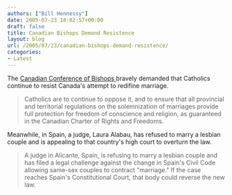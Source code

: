 ```yaml
---
authors: ["Bill Hennessy"]
date: 2005-07-23 18:02:57+00:00
draft: false
title: Canadian Bishops Demand Resistence
layout: blog
url: /2005/07/23/canadian-bishops-demand-resistence/
categories:
- Latest
---
```


The [Canadian Conference of Bishops ](https://www.cwnews.com/news/viewstory.cfm?recnum=38550)bravely demanded that Catholics continue to resist Canada's attempt to redifine marriage.



> Catholics are to continue to oppose it, and to ensure that all provincial and territorial regulations on the solemnization of marriages provide full protection for freedom of conscience and religion, as guaranteed in the Canadian Charter of Rights and Freedoms.



Meanwhile, in Spain, a judge, Laura Alabau, has refused to marry a lesbian couple and is appealing to that country's high court to overturn the law.



> A judge in Alicante, Spain, is refusing to marry a lesbian couple and has filed a legal challenge against the change in Spain's Civil Code allowing same-sex couples to contract "marriage." If the case reaches Spain's Constitutional Court, that body could reverse the new law. 





